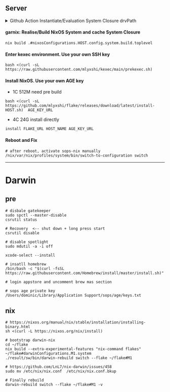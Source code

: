 ## Server

<details><summary>Github Action Instantiate/Evaluation System Closure drvPath</summary>
<p>
```shell
# create install script and upload to release
SYSTEM_CLOSURE=$(nix eval --raw .#nixosConfigurations.us0.config.system.build.toplevel)
sed "6iSYSTEM_CLOSURE=$SYSTEM_CLOSURE"  install-template.sh > install-us0.sh  
```
</p>
</details>

#### garnix: Realise/Build NixOS System and cache System Closure
```
nix build .#nixosConfigurations.HOST.config.system.build.toplevel
```
#### Enter kexec environment. Use your own SSH key
```
bash <(curl -sL https://raw.githubusercontent.com/mlyxshi/kexec/main/prekexec.sh)
```
#### Install NixOS. Use your own AGE key
- 1C 512M need pre build
```
bash <(curl -sL https://github.com/mlyxshi/flake/releases/download/latest/install-HOST.sh)  AGE_KEY_URL
```
- 4C 24G install directly
```
install FLAKE_URL HOST_NAME AGE_KEY_URL
```
#### Reboot and Fix
```
# after reboot, activate sops-nix manually
/nix/var/nix/profiles/system/bin/switch-to-configuration switch
```
---
# Darwin
## pre
```
# disbale gatekeeper
sudo spctl --master-disable 
csrutil status

# Recovery  <-- shut down + long press start 
csrutil disable

# disable spotlight 
sudo mdutil -a -i off

xcode-select --install

# insatll homebrew
/bin/bash -c "$(curl -fsSL https://raw.githubusercontent.com/Homebrew/install/master/install.sh)"

# login appstore and uncomment brew mas section

# sops age private key
/Users/dominic/Library/Application Support/sops/age/keys.txt
```

## nix
```
# https://nixos.org/manual/nix/stable/installation/installing-binary.html
sh <(curl -L https://nixos.org/nix/install)

# bootstrap darwin-nix
cd ~/flake
nix build --extra-experimental-features "nix-command flakes" ~/flake#darwinConfigurations.M1.system
./result/sw/bin/darwin-rebuild switch --flake ~/flake#M1

# https://github.com/LnL7/nix-darwin/issues/458
sudo mv /etc/nix/nix.conf  /etc/nix/nix.conf.bkup 

# Finally rebuild
darwin-rebuild switch --flake ~/flake#M1 -v
```